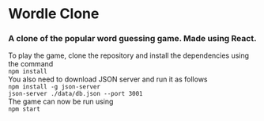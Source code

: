 # Wordle Clone
### A clone of the popular word guessing game. Made using React.
To play the game, clone the repository and install the dependencies using the command  
`npm install`  
You also need to download JSON server and run it as follows  
`npm install -g json-server`  
`json-server ./data/db.json --port 3001`  
The game can now be run using  
`npm start`
